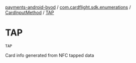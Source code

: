 [payments-android-byod](../../index.md) / [com.cardflight.sdk.enumerations](../index.md) / [CardInputMethod](index.md) / [TAP](./-t-a-p.md)

# TAP

`TAP`

Card info generated from NFC tapped data

